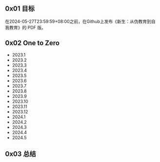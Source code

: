 ## 0x01 目标

在2024-05-27T23:59:59+08:00之前，在Github上发布《新生：从伪教育到自我教育》的 PDF 版。

## 0x02 One to Zero

+ 2023.1
+ 2023.2
+ 2023.3
+ 2023.4
+ 2023.5
+ 2023.6
+ 2023.7
+ 2023.8
+ 2023.9
+ 2023.10
+ 2023.11
+ 2023.12
+ 2024.1
+ 2024.2
+ 2024.3
+ 2024.4
+ 2024.5

## 0x03 总结